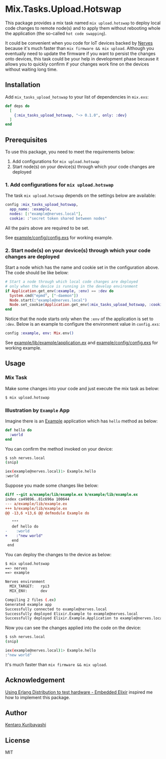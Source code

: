 # Mix.Tasks.Upload.Hotswap

This package provides a mix task named `mix upload.hotswap` to deploy local code changes to remote node(s) and to apply them without rebooting whole the application (the so-called `hot code swapping`).

It could be convenient when you code for IoT devices backed by [Nerves](https://www.nerves-project.org/) because it's much faster than `mix firmware && mix upload`. Although you eventually need to update the firmware if you want to persist the changes onto devices, this task could be your help in development phase because it allows you to quickly confirm if your changes work fine on the devices without waiting long time.

## Installation

Add `mix_tasks_upload_hotswap` to your list of dependencies in `mix.exs`:

```elixir
def deps do
  [
    {:mix_tasks_upload_hotswap, "~> 0.1.0", only: :dev}
  ]
end
```

## Prerequisites

To use this package, you need to meet the requirements below:

1. Add configurations for `mix upload.hotswap`
2. Start node(s) on your device(s) through which your code changes are deployed

### 1. Add configurations for `mix upload.hotswap`

The task `mix upload.hotswap` depends on the settings below are available:

```elixir
config :mix_tasks_upload_hotswap,
  app_name: :example,
  nodes: [:"example@nerves.local"],
  cookie: :"secret token shared between nodes"
```

All the pairs above are required to be set.

See [example/config/config.exs](./example/config/config.exs) for working example.

### 2. Start node(s) on your device(s) through which your code changes are deployed

Start a node which has the name and cookie set in the configuration above. The code should be like below:

```elixir
# Start a node through which local code changes are deployed
# only when the device is running in the develop environment
if Application.get_env(:example, :env) == :dev do
  System.cmd("epmd", ["-daemon"])
  Node.start(:"example@nerves.local")
  Node.set_cookie(Application.get_env(:mix_tasks_upload_hotswap, :cookie))
end
```

Notice that the node starts only when the `:env` of the application is set to `:dev`. Below is an example to configure the environment value in `config.exs`:

```elixir
config :example, env: Mix.env()
```

See [example/lib/example/application.ex](./example/lib/example/application.ex) and [example/config/config.exs](./example/config/config.exs) for working example.

## Usage

### Mix Task

Make some changes into your code and just execute the mix task as below:

```sh
$ mix upload.hotswap
```

### Illustration by `Example` App

Imagine there is an [Example](./example) application which has `hello` method as below:

```elixir
def hello do
  :world
end
```

You can confirm the method invoked on your device:

```sh
$ ssh nerves.local
(snip)

iex(example@nerves.local)1> Example.hello
:world
```

Suppose you made some changes like below:

```diff
diff --git a/example/lib/example.ex b/example/lib/example.ex
index ca49896..81c696a 100644
--- a/example/lib/example.ex
+++ b/example/lib/example.ex
@@ -13,6 +13,6 @@ defmodule Example do

   """
   def hello do
-    :world
+    :"new world"
   end
 end
```

You can deploy the changes to the device as below:

```sh
$ mix upload.hotswap
==> nerves
==> example

Nerves environment
  MIX_TARGET:   rpi3
  MIX_ENV:      dev

Compiling 2 files (.ex)
Generated example app
Successfully connected to example@nerves.local
Successfully deployed Elixir.Example to example@nerves.local
Successfully deployed Elixir.Example.Application to example@nerves.local
```

Now you can see the changes applied into the code on the device:

```sh
$ ssh nerves.local
(snip)

iex(example@nerves.local)1> Example.hello
:"new world"
```

It's much faster than `mix firmware && mix upload`.

## Acknowledgement

[Using Erlang Distribution to test hardware - Embedded Elixir](https://embedded-elixir.com/post/2018-12-10-using-distribution-to-test-hardware/) inspired me how to implement this package.

## Author

[Kentaro Kuribayashi](https://kentarokuribayashi.com/)

## License

MIT
